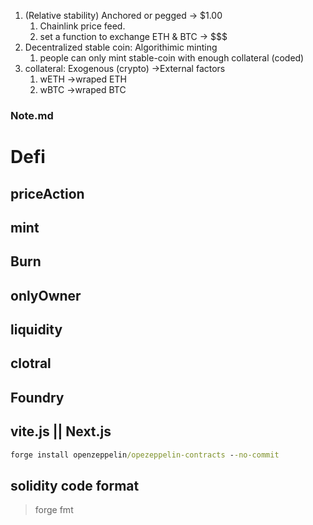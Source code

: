 
1. (Relative stability) Anchored or pegged -> $1.00
    1. Chainlink price feed.
    2. set a function to exchange ETH & BTC -> $$$
2. Decentralized stable coin: Algorithimic minting
    1. people can only mint stable-coin with enough collateral (coded)
3. collateral: Exogenous (crypto) ->External factors
    1. wETH ->wraped ETH
    2. wBTC ->wraped BTC

### Note.md
# Defi
## priceAction
## mint
## Burn
## onlyOwner
## liquidity
## clotral

## Foundry
## vite.js || Next.js

```cmd
forge install openzeppelin/opezeppelin-contracts --no-commit
```

## solidity code format
>forge fmt